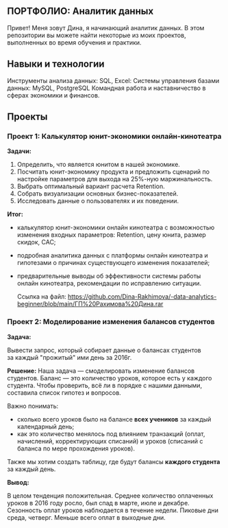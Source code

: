 ## ПОРТФОЛИО: Аналитик данных

Привет! Меня зовут Дина, я начинающий аналитик данных. В этом репозитории вы можете найти некоторые из моих проектов, выполненных во время обучения и практики.

## Навыки и технологии

Инструменты анализа данных: SQL, Excel:
Системы управления базами данных: MySQL, PostgreSQL
Командная работа и наставничество в сферах экономики и финансов.

## Проекты
### Проект 1: Калькулятор юнит-экономики онлайн-кинотеатра
**Задачи:**

1. Определить, что является юнитом в нашей экономике.
2. Посчитать юнит-экономику продукта и предложить сценарий по настройке параметров для выхода на 25%-ную маржинальность.
3. Выбрать оптимальный вариант расчета Retention. 
4. Собрать визуализации основных бизнес-показателей.
5. Исследовать данные о пользователях и их поведении.

**Итог:**
- калькулятор  юнит-экономики онлайн кинотеатра с возможностью изменения входных параметров: Retention, цену юнита, размер скидок, CAC;
- подробная аналитика данных с платформы онлайн кинотеатра и гипотезами о причинах существующего изменения показателей;
- предварительные выводы об эффективности системы работы онлайн кинотеатра, рекомендации по исправлению ситуации.

  Ссылка на файл:  https://github.com/Dina-Rakhimova/-data-analytics-beginner/blob/main/ГП%20Рахимова%20Дина.rar

### Проект 2: Моделирование изменения балансов студентов
**Задача:**

Вывести запрос, который собирает данные о балансах студентов за каждый "прожитый" ими день за 2016г.

**Решение:**
Наша задача — смоделировать изменение балансов студентов.
Баланс — это количество уроков, которое есть у каждого студента. 
Чтобы проверить, всё ли в порядке с нашими данными, составила список гипотез и вопросов. 

Важно понимать: 

- сколько всего уроков было на балансе **всех учеников** за каждый календарный день;
- как это количество менялось под влиянием транзакций (оплат, начислений, корректирующих списаний) и уроков (списаний с баланса по мере прохождения уроков).

Также мы хотим создать таблицу, где будут балансы **каждого студента** за каждый день.

**Вывод:**

В целом тенденция положительная. Среднее количество оплаченных  уроков в 2016 году росло, был спад в марте, июле и декабре.
Сезонность оплат уроков наблюдается в течение недели. Пиковые дни среда, четверг. Меньше всего оплат в выходные дни.


